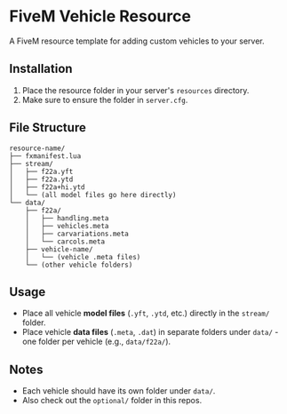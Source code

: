 # FiveM Vehicle Resource

A FiveM resource template for adding custom vehicles to your server.

## Installation

1. Place the resource folder in your server's `resources` directory.
2. Make sure to ensure the folder in `server.cfg`.

## File Structure

```
resource-name/
├── fxmanifest.lua
├── stream/
│   ├── f22a.yft
│   ├── f22a.ytd
│   ├── f22a+hi.ytd
│   └── (all model files go here directly)
└── data/
    ├── f22a/
    │   ├── handling.meta
    │   ├── vehicles.meta
    │   ├── carvariations.meta
    │   └── carcols.meta
    ├── vehicle-name/
    │   └── (vehicle .meta files)
    └── (other vehicle folders)
```

## Usage

- Place all vehicle **model files** (`.yft`, `.ytd`, etc.) directly in the `stream/` folder.
- Place vehicle **data files** (`.meta`, `.dat`) in separate folders under `data/` - one folder per vehicle (e.g., `data/f22a/`).

## Notes

- Each vehicle should have its own folder under `data/`.
- Also check out the `optional/` folder in this repos.
